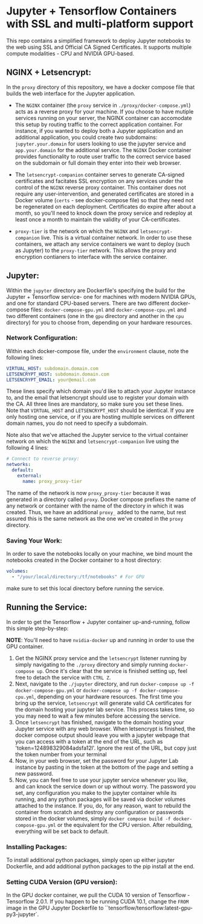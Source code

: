 # Jupyter + Tensorflow Containers with SSL and multi-platform support

This repo contains a simplified framework to deploy Jupyter notebooks to the web using SSL and Official CA Signed Certificates. It supports multiple compute modalities - CPU and NVIDIA GPU-based.


## NGINX + Letsencrypt:
In the `proxy` directory of this repository, we have a docker compose file that builds the web interface for the Jupyter application. 

- The `NGINX` container (the `proxy` service in `./proxy/docker-compose.yml`) acts as a reverse proxy for your machine. If you choose to have mutiple services running on your server, the NGINX container can accomodate this setup by routing traffic to the correct application container. For instance, if you wanted to deploy both a Jupyter application and an additional application, you could create two subdomains: `jupyter.your.domain` for users looking to use the jupyter service and `app.your.domain` for the additional service. The `NGINX` Docker container provides functionality to route user traffic to the correct service based on the subdomain or full domain they enter into their web browser. 

- The `letsencrypt-companion` container serves to generate CA-signed certificates and facitates SSL encryption on any services under the control of the `NGINX` reverse proxy container. This container does not require any user-intervention, and generated certificates are stored in a Docker volume (`certs` - see docker-compose file) so that they need not be regenerated on each deployment. Certificates do expire after about a month, so you'll need to knock down the proxy service and redeploy at least once a month to maintain the validity of your CA-certificates.

- `proxy-tier` is the network on which the `NGINX` and `letsencrypt-companion` live. This is a virtual container network. In order to use these containers, we attach any service containers we want to deploy (such as Jupyter) to the `proxy-tier` network. This allows the proxy and encryption contianers to interface with the service container.


## Jupyter:
Within the `jupyter` directory are Dockerfile's specifying the build for the Jupyter + Tensorflow service- one for machines with modern NVIDIA GPUs, and one for standard CPU-based servers. There are two different docker-compose files: `docker-compose-gpu.yml` and `docker-compose-cpu.yml` and two different containers (one in the `gpu` directory and another in the `cpu` directory) for you to choose from, depending on your hardware resources.


### Network Configuration:

Within each docker-compose file, under the `environment` clause, note the following lines:
```YAML
VIRTUAL_HOST: subdomain.domain.com
LETSENCRYPT_HOST: subdomain.domain.com
LETSENCRYPT_EMAIL: your@email.com
```
These lines specify which domain you'd like to attach your Jupyter instance to, and the email that letsencrypt should use to register your domain with the CA. All three lines are mandatory, so make sure you set these lines. Note that `VIRTUAL_HOST` and `LETSENCRYPT_HOST` should be identical. If you are only hosting one service, or if you are hosting multiple services on different domain names, you do not need to specify a subdomain.

Note also that we've attached the Jupyter service to the virtual container network on which the `NGINX` and `letsencrypt-companion` live using the following 4 lines:

```YAML
# Connect to reverse proxy:
networks:
  default:
    external:
      name: proxy_proxy-tier 
```
The name of the network is now `proxy_proxy-tier` because it was generated in a directory called `proxy`. Docker compose prefixes the name of any network or container with the name of the directory in which it was created. Thus, we have an additional `proxy_` added to the name, but rest assured this is the same network as the one we've created in the `proxy` directory.


### Saving Your Work:
In order to save the notebooks locally on your machine, we bind mount the notebooks created in the Docker container to a host directory:

```YAML
volumes:
  - "/your/local/directory:/tf/notebooks" # For GPU
```
make sure to set this local directory before running the service.


## Running the Service:
In order to get the Tensorflow + Jupyter container up-and-running, follow this simple step-by-step:

**NOTE**: You'll need to have `nvidia-docker` up and running in order to use the GPU container.

1. Get the NGINX proxy service and the `letsencrypt` listener running by simply navigating to the `./proxy` directory and simply running `docker-compose up`. Once it's clear that the service is finished setting up, feel free to detach the service with `CTRL Z`.
2. Next, navigate to the `./jupyter` directory, and run `docker-compose up -f docker-compose-gpu.yml` or `docker-compose up -f docker-compose-cpu.yml`, depending on your hardware resources. The first time you bring up the service, `letsencrypt` will generate valid CA certificates for the domain hosting your jupyter lab service. This process takes time, so you may need to wait a few minutes before accessing the service.
3. Once `letsencrypt` has finished, navigate to the domain hosting your Jupyter service with any web browser. When letsencrypt is finished, the docker compose output should leave you with a jupyter webpage that you can access with a token at the end of the URL, such as 'token=124898329084adsfa12l'. Ignore the rest of the URL, but copy just the token number from your terminal
4. Now, in your web browser, set the password for your Jupyter Lab instance by pasting in the token at the bottom of the page and setting a new password. 
5. Now, you can feel free to use your jupyter service whenever you like, and can knock the service down or up without worry. The password you set, any configuration you make to the jupyter container while its running, and any python packages will be saved via docker volumes attached to the instance. If you, do, for any reason, want to rebuild the container from scratch and destroy any configuration or passwords stored in the docker volumes, simply `docker compose build -f docker-compose-gpu.yml` or the equivalent for the CPU version. After rebuilding, everything will be set back to default.


### Installing Packages:
To install additional python packages, simply open up either jupyter Dockerfile, and add additional python packages to the pip install at the end.

### Setting CUDA Version (GPU version):
In the GPU docker container, we pull the CUDA 10 version of Tensorflow - Tensorflow 2.0.1. If you happen to be running CUDA 10.1, change the `FROM` image in the GPU Jupyter Dockerfile to ``tensorflow/tensorflow:latest-gpu-py3-jupyter`. 
